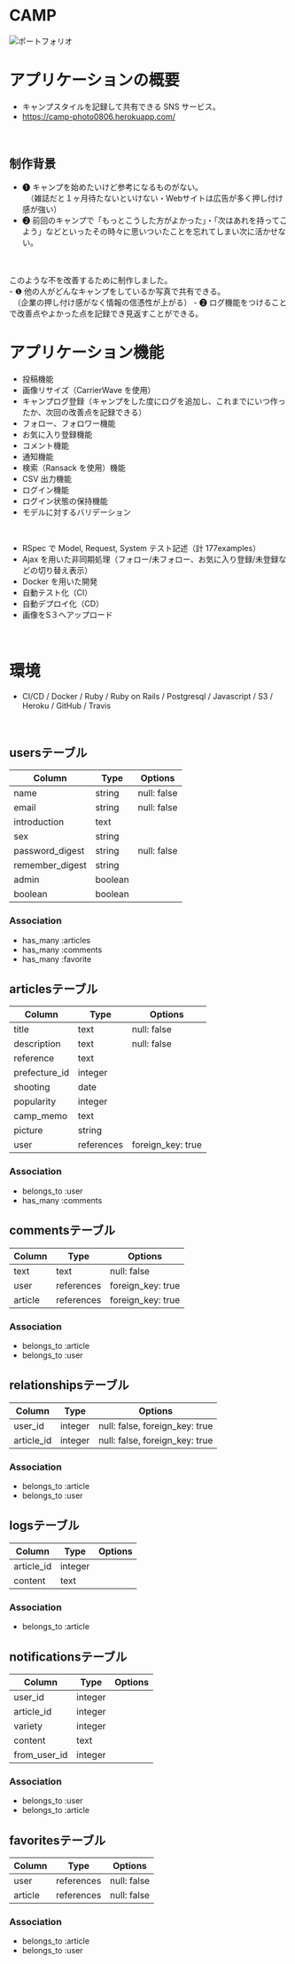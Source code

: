 # CAMP
![ポートフォリオ](https://user-images.githubusercontent.com/60598010/90415214-c11c1180-e0eb-11ea-91e3-c7595aa23e5d.jpg)
 <br>

# アプリケーションの概要

- キャンプスタイルを記録して共有できる SNS サービス。
- https://camp-photo0806.herokuapp.com/

 <br>

## 制作背景
- ❶ キャンプを始めたいけど参考になるものがない。<br>
　（雑誌だと１ヶ月待たないといけない・Webサイトは広告が多く押し付け感が強い）
- ❷ 前回のキャンプで「もっとこうした方がよかった」・「次はあれを持ってこよう」などといったその時々に思いついたことを忘れてしまい次に活かせない。
 <br>
 <br>
 このような不を改善するために制作しました。
 <br>
- ❶ 他の人がどんなキャンプをしているか写真で共有できる。<br>
　（企業の押し付け感がなく情報の信憑性が上がる）
- ❷ ログ機能をつけることで改善点やよかった点を記録でき見返すことができる。

 <br>

# アプリケーション機能

- 投稿機能
- 画像リサイズ（CarrierWave を使用）
- キャンプログ登録（キャンプをした度にログを追加し、これまでにいつ作ったか、次回の改善点を記録できる）
- フォロー、フォロワー機能
- お気に入り登録機能
- コメント機能
- 通知機能
- 検索（Ransack を使用）機能
- CSV 出力機能
- ログイン機能
- ログイン状態の保持機能
- モデルに対するバリデーション

 <br>
 
- RSpec で Model, Request, System テスト記述（計 177examples）
- Ajax を用いた非同期処理（フォロー/未フォロー、お気に入り登録/未登録などの切り替え表示）
- Docker を用いた開発
- 自動テスト化（CI）
- 自動デプロイ化（CD）
- 画像をS３へアップロード
 <br>

# 環境

- CI/CD / Docker / Ruby / Ruby on Rails / Postgresql / Javascript / S3 / Heroku / GitHub / Travis
 <br>

## usersテーブル
|Column|Type|Options|
|------|----|-------|
|name|string|null: false|
|email|string|null: false|
|introduction|text||
|sex|string||
|password_digest|string|null: false|
|remember_digest|string||
|admin|boolean||
|boolean|boolean||
### Association
- has_many :articles
- has_many :comments
- has_many :favorite


## articlesテーブル
|Column|Type|Options|
|------|----|-------|
|title|text|null: false|
|description|text|null: false|
|reference|text||
|prefecture_id|integer||
|shooting|date||
|popularity|integer||
|camp_memo|text||
|picture|string||
|user|references|foreign_key: true|
### Association
- belongs_to :user
- has_many :comments

## commentsテーブル
|Column|Type|Options|
|------|----|-------|
|text|text|null: false|
|user|references|foreign_key: true|
|article|references|foreign_key: true|
### Association
- belongs_to :article
- belongs_to :user

## relationshipsテーブル
|Column|Type|Options|
|------|----|-------|
|user_id|integer|null: false, foreign_key: true|
|article_id|integer|null: false, foreign_key: true|
### Association
- belongs_to :article
- belongs_to :user

## logsテーブル
|Column|Type|Options|
|------|----|-------|
|article_id|integer||
|content|text||
### Association
- belongs_to :article


## notificationsテーブル
|Column|Type|Options|
|------|----|-------|
|user_id|integer||
|article_id|integer||
|variety|integer||
|content|text||
|from_user_id|integer||
### Association
- belongs_to :user
- belongs_to :article

## favoritesテーブル
|Column|Type|Options|
|------|----|-------|
|user|references|null: false|
|article|references|null: false|
### Association
- belongs_to :article
- belongs_to :user
